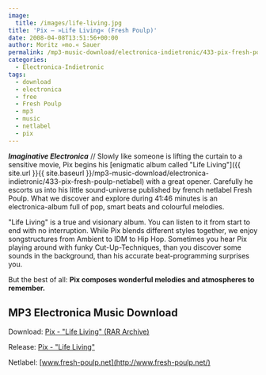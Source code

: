 ```yaml
---
image:
  title: /images/life-living.jpg
title: 'Pix – »Life Living« (Fresh Poulp)'
date: 2008-04-08T13:51:56+00:00
author: Moritz »mo.« Sauer
permalink: /mp3-music-download/electronica-indietronic/433-pix-fresh-poulp-netlabel
categories:
  - Electronica-Indietronic
tags:
  - download
  - electronica
  - free
  - Fresh Poulp
  - mp3
  - music
  - netlabel
  - pix
---
```

***Imaginative Electronica*** // Slowly like someone is lifting the curtain to a sensitive movie, Pix begins his [enigmatic album called "Life Living"]({{ site.url }}{{ site.baseurl }}/mp3-music-download/electronica-indietronic/433-pix-fresh-poulp-netlabel) with a great opener. Carefully he escorts us into his little sound-universe published by french netlabel Fresh Poulp. What we discover and explore during 41:46 minutes is an electronica-album full of pop, smart beats and colourful melodies.<!--more-->

<!--adsense-->

"Life Living" is a true and visionary album. You can listen to it from start to end with no interruption. While Pix blends different styles together, we enjoy songstructures from Ambient to IDM to Hip Hop. Sometimes you hear Pix playing around with funky Cut-Up-Techniques, than you discover some sounds in the background, than his accurate beat-programming surprises you.

But the best of all: **Pix composes wonderful melodies and atmospheres to remember.**

## MP3 Electronica Music Download

Download: [Pix - "Life Living" (RAR Archive)](http://s188809440.onlinehome.fr/freshpoulp/FPR017.rar)
  
Release: [Pix - "Life Living"](http://www.fresh-poulp.net/releases/FPR017.htm)
  
Netlabel: [www.fresh-poulp.net](http://www.fresh-poulp.net/)